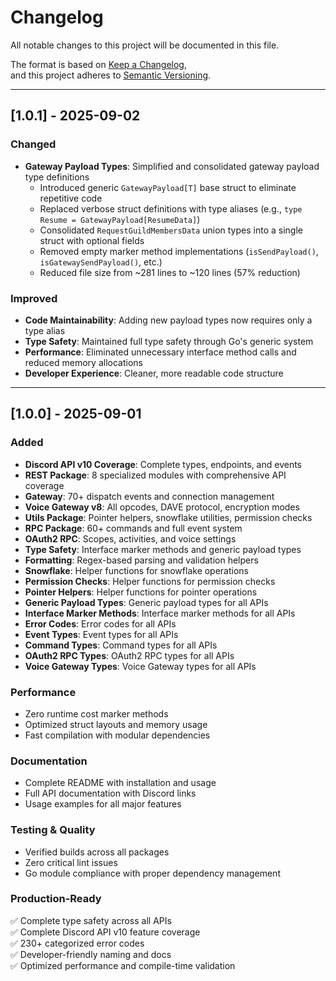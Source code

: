 # Changelog

All notable changes to this project will be documented in this file.

The format is based on [Keep a Changelog](https://keepachangelog.com/en/1.0.0/),  
and this project adheres to [Semantic Versioning](https://semver.org/spec/v2.0.0.html).

---

## [1.0.1] - 2025-09-02

### Changed

- **Gateway Payload Types**: Simplified and consolidated gateway payload type definitions
  - Introduced generic `GatewayPayload[T]` base struct to eliminate repetitive code
  - Replaced verbose struct definitions with type aliases (e.g., `type Resume = GatewayPayload[ResumeData]`)
  - Consolidated `RequestGuildMembersData` union types into a single struct with optional fields
  - Removed empty marker method implementations (`isSendPayload()`, `isGatewaySendPayload()`, etc.)
  - Reduced file size from ~281 lines to ~120 lines (57% reduction)

### Improved

- **Code Maintainability**: Adding new payload types now requires only a type alias
- **Type Safety**: Maintained full type safety through Go's generic system
- **Performance**: Eliminated unnecessary interface method calls and reduced memory allocations
- **Developer Experience**: Cleaner, more readable code structure

---

## [1.0.0] - 2025-09-01

### Added

- **Discord API v10 Coverage**: Complete types, endpoints, and events
- **REST Package**: 8 specialized modules with comprehensive API coverage
- **Gateway**: 70+ dispatch events and connection management
- **Voice Gateway v8**: All opcodes, DAVE protocol, encryption modes
- **Utils Package**: Pointer helpers, snowflake utilities, permission checks
- **RPC Package**: 60+ commands and full event system
- **OAuth2 RPC**: Scopes, activities, and voice settings
- **Type Safety**: Interface marker methods and generic payload types
- **Formatting**: Regex-based parsing and validation helpers
- **Snowflake**: Helper functions for snowflake operations
- **Permission Checks**: Helper functions for permission checks
- **Pointer Helpers**: Helper functions for pointer operations
- **Generic Payload Types**: Generic payload types for all APIs
- **Interface Marker Methods**: Interface marker methods for all APIs
- **Error Codes**: Error codes for all APIs
- **Event Types**: Event types for all APIs
- **Command Types**: Command types for all APIs
- **OAuth2 RPC Types**: OAuth2 RPC types for all APIs
- **Voice Gateway Types**: Voice Gateway types for all APIs

### Performance

- Zero runtime cost marker methods
- Optimized struct layouts and memory usage
- Fast compilation with modular dependencies

### Documentation

- Complete README with installation and usage
- Full API documentation with Discord links
- Usage examples for all major features

### Testing & Quality

- Verified builds across all packages
- Zero critical lint issues
- Go module compliance with proper dependency management

### Production-Ready

✅ Complete type safety across all APIs  
✅ Complete Discord API v10 feature coverage  
✅ 230+ categorized error codes  
✅ Developer-friendly naming and docs  
✅ Optimized performance and compile-time validation
